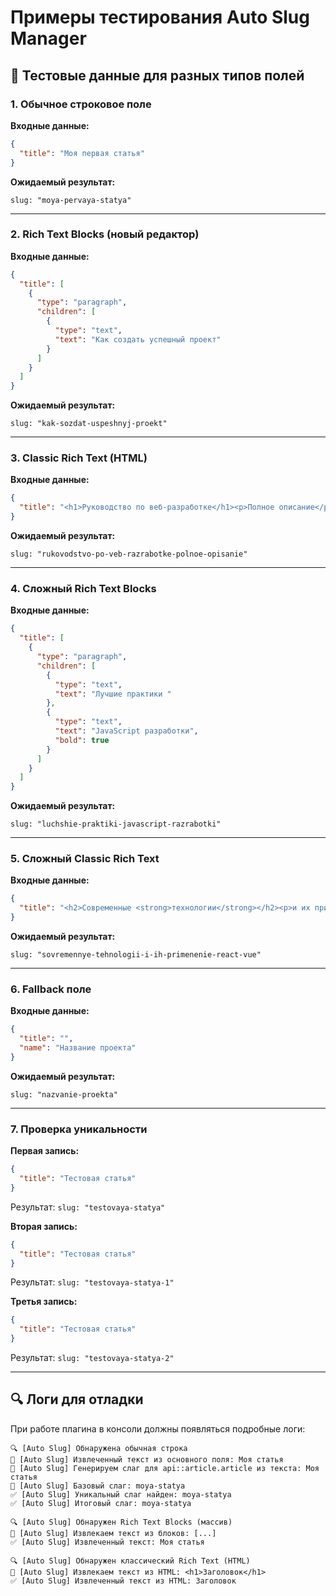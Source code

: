 # Примеры тестирования Auto Slug Manager

## 🧪 Тестовые данные для разных типов полей

### 1. Обычное строковое поле

**Входные данные:**
```json
{
  "title": "Моя первая статья"
}
```

**Ожидаемый результат:**
```
slug: "moya-pervaya-statya"
```

---

### 2. Rich Text Blocks (новый редактор)

**Входные данные:**
```json
{
  "title": [
    {
      "type": "paragraph",
      "children": [
        {
          "type": "text",
          "text": "Как создать успешный проект"
        }
      ]
    }
  ]
}
```

**Ожидаемый результат:**
```
slug: "kak-sozdat-uspeshnyj-proekt"
```

---

### 3. Classic Rich Text (HTML)

**Входные данные:**
```json
{
  "title": "<h1>Руководство по веб-разработке</h1><p>Полное описание</p>"
}
```

**Ожидаемый результат:**
```
slug: "rukovodstvo-po-veb-razrabotke-polnoe-opisanie"
```

---

### 4. Сложный Rich Text Blocks

**Входные данные:**
```json
{
  "title": [
    {
      "type": "paragraph",
      "children": [
        {
          "type": "text",
          "text": "Лучшие практики "
        },
        {
          "type": "text",
          "text": "JavaScript разработки",
          "bold": true
        }
      ]
    }
  ]
}
```

**Ожидаемый результат:**
```
slug: "luchshie-praktiki-javascript-razrabotki"
```

---

### 5. Сложный Classic Rich Text

**Входные данные:**
```json
{
  "title": "<h2>Современные <strong>технологии</strong></h2><p>и их применение</p><ul><li>React</li><li>Vue</li></ul>"
}
```

**Ожидаемый результат:**
```
slug: "sovremennye-tehnologii-i-ih-primenenie-react-vue"
```

---

### 6. Fallback поле

**Входные данные:**
```json
{
  "title": "",
  "name": "Название проекта"
}
```

**Ожидаемый результат:**
```
slug: "nazvanie-proekta"
```

---

### 7. Проверка уникальности

**Первая запись:**
```json
{
  "title": "Тестовая статья"
}
```
Результат: `slug: "testovaya-statya"`

**Вторая запись:**
```json
{
  "title": "Тестовая статья"
}
```
Результат: `slug: "testovaya-statya-1"`

**Третья запись:**
```json
{
  "title": "Тестовая статья"
}
```
Результат: `slug: "testovaya-statya-2"`

---

## 🔍 Логи для отладки

При работе плагина в консоли должны появляться подробные логи:

```
🔍 [Auto Slug] Обнаружена обычная строка
📝 [Auto Slug] Извлеченный текст из основного поля: Моя статья
🚀 [Auto Slug] Генерируем слаг для api::article.article из текста: Моя статья
🔄 [Auto Slug] Базовый слаг: moya-statya
✅ [Auto Slug] Уникальный слаг найден: moya-statya
✅ [Auto Slug] Итоговый слаг: moya-statya
```

```
🔍 [Auto Slug] Обнаружен Rich Text Blocks (массив)
📝 [Auto Slug] Извлекаем текст из блоков: [...]
✅ [Auto Slug] Извлеченный текст: Моя статья
```

```
🔍 [Auto Slug] Обнаружен классический Rich Text (HTML)
📝 [Auto Slug] Извлекаем текст из HTML: <h1>Заголовок</h1>
✅ [Auto Slug] Извлеченный текст из HTML: Заголовок
``` 
